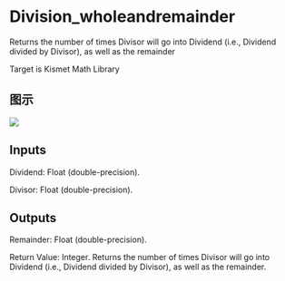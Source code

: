 # Division_wholeandremainder

Returns the number of times Divisor will go into Dividend (i.e., Dividend divided by Divisor), as well as the remainder

Target is Kismet Math Library

## 图示

![]($-20221218-19494128.png)

## Inputs

Dividend: Float (double-precision).

Divisor: Float (double-precision).  

## Outputs

Remainder: Float (double-precision).

Return Value: Integer. Returns the number of times Divisor will go into Dividend (i.e., Dividend divided by Divisor), as well as the remainder.

